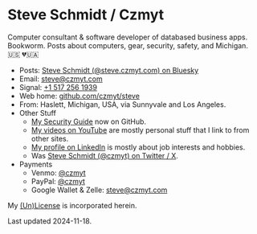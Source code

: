 
# Steve Schmidt / Czmyt

Computer consultant & software developer of databased business apps.<br />
Bookworm.  Posts about computers, gear, security, safety, and Michigan.<br />
🇺🇸  💔🇺🇦

- Posts: [Steve Schmidt (@steve.czmyt.com) on Bluesky](https://bsky.app/profile/steve.czmyt.com)
- Email: [steve@czmyt.com](mailto:steve@czmyt.com)
- Signal: [+1 517 256 1939](https://signal.me/#p/+15172561939)
- Web home: [github.com/czmyt/steve](https://github.com/czmyt/steve)
- From: Haslett, Michigan, USA, via Sunnyvale and Los Angeles.
- Other Stuff
  - [My Security Guide](https://github.com/czmyt/security-guide/blob/main/README.md) now on GitHub.
  - [My videos on YouTube](https://www.youtube.com/@sczmyt/videos) are mostly personal stuff that I link to from other sites.
  - [My profile on LinkedIn](https://www.linkedin.com/in/stephen-schmidt-windsor/) is mostly about job interests and hobbies.
  - Was [Steve Schmidt (@czmyt) on Twitter / X](https://x.com/czmyt/with_replies).
- Payments
  - Venmo: [@czmyt](https://venmo.com/czmyt)
  - PayPal: [@czmyt](https://paypal.me/czmyt)
  - Google Wallet & Zelle: steve@czmyt.com

My [(Un)License](UNLICENSE.md) is incorporated herein.

Last updated 2024-11-18.

